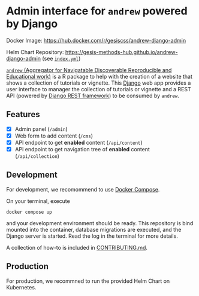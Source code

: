 # Admin interface for `andrew` powered by Django

Docker Image: https://hub.docker.com/r/gesiscss/andrew-django-admin

Helm Chart Repository: https://gesis-methods-hub.github.io/andrew-django-admin (see [`index.yml`](https://gesis-methods-hub.github.io/andrew-django-admin/index.yml))

[`andrew` (Aggregator for Navigatable Discoverable Reproducible and Educational work)](https://github.com/GESIS-Methods-Hub/andrew) is a R package to help with the creation of a website that shows a collection of tutorials or vignette. This [Django](https://www.djangoproject.com/) web app provides a user interface to manager the collection of tutorials or vignette and a REST API (powered by [Django REST framework](https://www.django-rest-framework.org/)) to be consumed by `andrew`.

## Features

- [X] Admin panel (`/admin`)
- [X] Web form to add content (`/cms`)
- [X] API endpoint to get **enabled** content (`/api/content`)
- [X] API endpoint to get navigation tree of **enabled** content (`/api/collection`)

## Development

For development, we recomommend to use [Docker Compose](https://docs.docker.com/compose/).

On your terminal, execute

```{bash}
docker compose up
```

and your development environment should be ready. This repository is bind mounted into the container, database migrations are executed, and the Django server is started. Read the log in the terminal for more details.

A collection of how-to is included in [CONTRIBUTING.md](CONTRIBUTING.md).

## Production

For production, we recommned to run the provided Helm Chart on Kubernetes.
